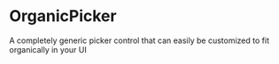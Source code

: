 OrganicPicker
=============

A completely generic picker control that can easily be customized to fit organically in your UI
